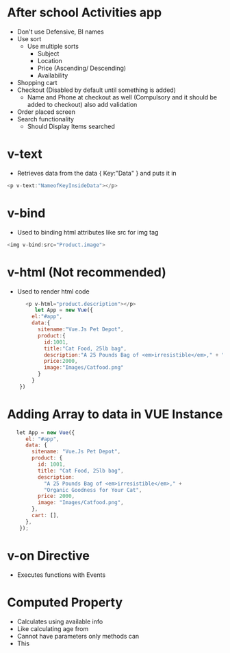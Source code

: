 #  After school Activities app
- Don't use Defensive, BI names
- Use sort
	- Use multiple sorts 
		- Subject
		- Location
		- Price (Ascending/ Descending)
		- Availability
- Shopping cart 
- Checkout (Disabled by default until something is added)
	- Name and Phone at checkout as well (Compulsory and it should be added to checkout) also add validation
- Order placed screen 
- Search functionality 
	- Should Display Items searched

# v-text
- Retrieves data from the data { Key:"Data"  } and puts it in 
```javascript
<p v-text:"NameofKeyInsideData"></p>
```

# v-bind
- Used to binding html attributes like src for img tag
```javascript
<img v-bind:src="Product.image">
```

# v-html (Not recommended)
- Used to render html code
```javascript
      <p v-html="product.description"></p>
         let App = new Vue({
        el:"#app",
        data:{    
          sitename:"Vue.Js Pet Depot",
          product:{
            id:1001,
            title:"Cat Food, 25lb bag",
            description:"A 25 Pounds Bag of <em>irresistible</em>," + "Organic Goodness for Your Cat",
            price:2000,
            image:"Images/Catfood.png"
          }
        }
    })
```

# Adding Array to data in VUE Instance
```javascript
   let App = new Vue({
      el: "#app",
      data: {
        sitename: "Vue.Js Pet Depot",
        product: {
          id: 1001,
          title: "Cat Food, 25lb bag",
          description:
            "A 25 Pounds Bag of <em>irresistible</em>," +
            "Organic Goodness for Your Cat",
          price: 2000,
          image: "Images/Catfood.png",
        },
        cart: [],
      },
    });
```

# v-on Directive 
- Executes functions with Events 

# Computed Property
- Calculates using available info
- Like calculating age from 
- Cannot have parameters only methods can
- This 